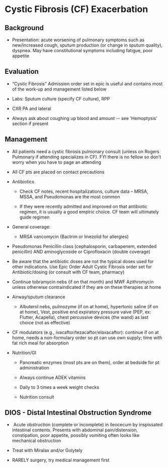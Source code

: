 # Cystic Fibrosis (CF) Exacerbation

## Background

- Presentation: acute worsening of pulmonary symptoms such as
    new/increased cough, sputum production (or change in sputum
    quality), dyspnea. May have constitutional symptoms including
    fatigue, poor appetite

## Evaluation

- “Cystic Fibrosis” Admission order set in epic is useful and contains
    most of the work-up and management listed below

- Labs: Sputum culture (specify CF culture), RPP

- CXR PA and lateral

- Always ask about coughing up blood and amount -- see 'Hemoptysis'
    section if present

## Management

- All patients need a cystic fibrosis pulmonary consult (unless on
    Rogers Pulmonary if attending specializes in CF). FYI there is no
    fellow so don’t worry when you have to page an attending

- All CF pts are placed on contact precautions

- Antibiotics

    - Check CF notes, recent hospitalizations, culture data – MRSA, MSSA,
        and Pseudomonas are the most common

    - If they were recently admitted and improved on that antibiotic
        regimen, it is usually a good empiric choice. CF team will
        ultimately guide regimen

- General coverage:

    - MRSA vancomycin (Bactrim or linezolid for allergies)

- Pseudomonas Penicillin class (cephalosporin, carbapenem, extended
    penicillin) AND aminoglycoside or Ciprofloxacin (double coverage)

- Be aware that the antibiotic doses are not the typical doses used
    for other indications. Use Epic Order Adult Cystic Fibrosis order
    set for Antibiotic/dosing (or consult with CF team, pharmacy)

- Continue tobramycin nebs (if on that month) and MWF Azithromycin
    unless otherwise contraindicated if they are on these therapies at
    home

- Airway/sputum clearance

    - Albuterol nebs, pulmozyme (if on at home), hypertonic saline (if on
        at home), Vest, positive end expiratory pressure valve (PEP, ex:
        Flutter, Acapella), chest percussive devices (the wand) as last
        choice (not as effective)

- CF modulators (e.g., ivacaftor/tezacaftor/elaxacaftor): continue if
    on at home, needs a non-formulary order so pt can use own supply;
    time with fat rich meal for absorption

- Nutrition/GI

    - Pancreatic enzymes (most pts are on them), order at bedside for pt
        administration

    - Always continue ADEK vitamins

    - Daily to 3 times a week weight checks

    - Nutrition consult

## DIOS - Distal Intestinal Obstruction Syndrome

-  Acute obstruction (complete or incomplete) in ileocecum by
    inspissated intestinal contents. Presents with abdominal
    pain/distension, constipation, poor appetite, possibly vomiting
    often looks like mechanical obstruction

- Treat with Miralax and/or Golytely

- RARELY surgery, try medical management first
